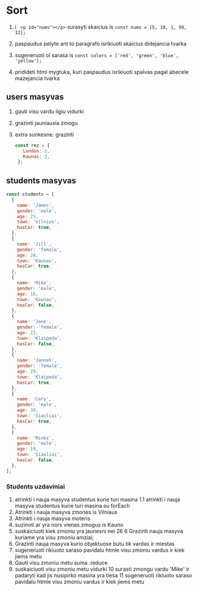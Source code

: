 #  Sort

1. i ` <p id="nums"></p>` surasyti skaicius is `const nums = [5, 10, 1, 50, 12];` 

2. paspaudus pelyte ant to paragrafo isrikiuoti skaicius didejancia tvarka

3. sugeneruoti ol sarasa is `const colors = ['red', 'green', 'blue', 'yellow'];`

4. pridideti html mygtuka, kuri paspaudus isrikiuoti spalvas pagal abecele mazejancia tvarka

## users masyvas 

1. gauti visu vardu ilgiu vidurki

2. grazinti jauniausia zmogu

3. extra sunkesne. grazinti 
   ```javascript
   const rez = {
      London: 2,
      Kaunas: 3,
    };
   ```

## students masyvas 
```javascript
const students = [
  {
    name: 'James',
    gender: 'male',
    age: 25,
    town: 'Vilnius',
    hasCar: true,
  },
  {
    name: 'Jill',
    gender: 'female',
    age: 28,
    town: 'Kaunas',
    hasCar: true,
  },
  {
    name: 'Mike',
    gender: 'male',
    age: 18,
    town: 'Kaunas',
    hasCar: false,
  },
  {
    name: 'Jane',
    gender: 'female',
    age: 22,
    town: 'Klaipeda',
    hasCar: false,
  },
  {
    name: 'Jannet',
    gender: 'female',
    age: 29,
    town: 'Klaipeda',
    hasCar: true,
  },
  {
    name: 'Cory',
    gender: 'male',
    age: 30,
    town: 'Siauliai',
    hasCar: true,
  },
  {
    name: 'Minks',
    gender: 'male',
    age: 19,
    town: 'Siauliai',
    hasCar: false,
  },
];
```

### Students uzdaviniai

1. atrinkti i nauja masyva studentus kurie turi masina
1.1 atrinkti i nauja masyva studentus kurie turi masina su forEach
2. Atrinkti i nauja masyva zmones is Vilniaus
3. Atrinkti i nauja masyva moteris
4. suzinoti ar yra nors vienas zmogus is Kauno
5. suskaiciuoti kiek zmoniu yra jaunesni nei 26
6  Grazinti nauja masyva kuriame yra visu zmoniu amziai;
6. Grazinti nauja masyva kurio objektuose butu tik vardas ir miestas
7. sugeneruoti rikiuoto saraso pavidalu htmle visu zmoniu vardus ir kiek jiems metu
8. Gauti visu zmoniu metu suma .reduce
9. suskaiciuoti visu zmoniu metu vidurki
10  surasti zmongu vardu 'Mike' ir padaryti kad jis nusipirko masina yra tiesa
11  sugeneruoti rikiuoto saraso pavidalu htmle visu zmoniu vardus ir kiek jiems metu